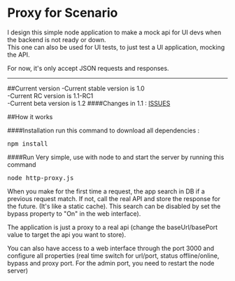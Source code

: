 Proxy for Scenario
==================
I design this simple node application to make a mock api for UI devs when the backend is not ready or down.<br />
This one can also be used for UI tests, to just test a UI application, mocking the API.<br />

For now, it's only accept JSON requests and responses.

_____________________________________________________________________________________________
##Current version
-Current stable version is 1.0<br />
-Current RC version is 1.1-RC1<br />
-Current beta version is 1.2
####Changes in 1.1 :
[ISSUES](https://github.com/PierreLeresteux/ProxyScenario/issues?milestone=1&page=1&state=closed "Issues closed") <br />

##How it works

####Installation
run this command to download all dependencies :
<pre>
npm install
</pre>

####Run
Very simple, use with node to and start the server by running this command
<pre>
node http-proxy.js
</pre>

When you make for the first time a request, the app search in DB if a previous request match. If not, call the real API and store the response for the future. (It's like a static cache). This search can be disabled by set the bypass property to "On" in the web interface).

The application is just a proxy to a real api (change the baseUrl/basePort value to target the api you want to store).

You can also have access to a web interface through the port 3000 and configure all properties (real time switch for url/port, status offline/online, bypass and proxy port. For the admin port, you need to restart the node server)

